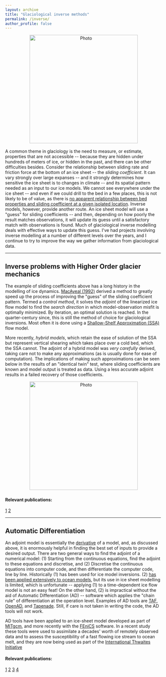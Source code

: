 ```yaml
---
layout: archive
title: "Glaciological inverse methods"
permalink: /inverse/
author_profile: false
---
```


<p align="center">
  <img src="https://dngoldberg.github.io/files/inv_cartoon.png?raw=true" alt="Photo" style="width: 350px;"/>
</p>

A common theme in glaciology is the need to measure, or estimate, properties that are not accessible -- because they are hidden under hundreds of meters of ice, or hidden in the past, and there can be other difficulties besides. Consider the relationship between sliding rate and friction force at the bottom of an ice sheet -- the <i>sliding coefficient</i>. It can vary strongly over large expanses -- and it strongly determines how sensitive the ice sheet is to changes in climate -- and its spatial pattern needed as an input to our ice models. We cannot see everywhere under the ice sheet -- and even if we could drill to the bed in a few places, this is not likely to be of value, as there is [no apparent relationship between bed properties and sliding coefficient at a given isolated location](http://onlinelibrary.wiley.com/doi/10.1002/2017JF004373/abstract). Inverse models, however, provide another route. An ice sheet model will use a "guess" for sliding coefficients -- and then, depending on how poorly the result matches observations, it will update its guess until a satisfactory match with observations is found. Much of glaciological inverse modelling deals with effective ways to update this guess. I've had projects involving inverse modelling at a number of different levels over the years, and I continue to try to improve the way we gather information from glaciological data.

---

## Inverse problems with Higher Order glacier mechanics

The example of sliding coefficients above has a long history in the modelling of ice dynamics. [MacAyeal (1992)](http://geosci.uchicago.edu/pdfs/macayeal/Macayeal_ise.pdf) derived a method to greatly speed up the process of improving the "guess" of the sliding coefficient pattern. Termed a _control method_, it solves the _adjoint_ of the linearized ice flow model to find the _search direction_ in which model-observation misfit is optimally minimized. By iteration, an optimal solution is reached. In the quarter-century since, this is still the method of choice for glaciological inversions. Most often it is done using a [Shallow-Shelf Approximation (SSA)](http://www.antarcticglaciers.org/glaciers-and-climate/numerical-ice-sheet-models/hierarchy-ice-sheet-models-introduction/#SECTION_6) flow model.

More recently, _hybrid models_, which retain the ease of solution of the SSA but represent vertical shearing which takes place over a cold bed, which the SSA cannot. The adjoint of a hybrid model was _very carefully_ derived, taking care not to make any approximations (as is usually done for ease of computation). The implications of making such approximations can be seen below in the results of an "identical twin" test, where sliding coefficients are known and model output is treated as data. Using a less accurate adjoint results in a failed recovery of those coefficients.

<p align="center">
  <img src="https://dngoldberg.github.io/files/inverted_profile.png?raw=true" alt="Photo" style="width: 350px;"/>
</p>

#### Relevant publications:
[1](https://www.cambridge.org/core/journals/journal-of-glaciology/article/variationally-derived-depthintegrated-approximation-to-a-higherorder-glaciological-flow-model/D7F81AD3E98D151FC66E52D272628512)
[2](https://www.the-cryosphere.net/5/315/2011/)

---

## Automatic Differentiation

An adjoint model is essentially the [derivative](https://en.wikipedia.org/wiki/Jacobian_matrix_and_determinant) of a model, and, as discussed above, it is enormously helpful in finding the best set of inputs to provide a desired output. There are two general ways to find the adjoint of a numerical model: (1) Starting from the continuous equations, find the adjoint to these equations and discretise, and (2) Discretise the continuous equations into computer code, and then differentiate the computer code, line by line. Historically (1) has been used for ice model inversions. (2) [has been applied extensively to ocean models](http://www.ecco-group.org/), but its use in ice sheet modelling is limited, which is unfortunate -- applying (1) to a time-dependent ice flow model is not an easy feat! On the other hand, (2) is impractical without the aid of Automatic Differentiation (AD) -- software which applies the "chain rule" of differentiation at the operation level. Examples of AD tools are [TAF](http://www.fastopt.com/products/taf/taf.shtml), [OpenAD](http://www.mcs.anl.gov/OpenAD/), and [Tapenade](https://www-sop.inria.fr/tropics/tapenade.html). Still, if care is not taken in writing the code, the AD tools will not work.

AD tools have been applied to an ice-sheet model developed as part of [MITgcm](https://mitgcm.readthedocs.io/en/latest/phys_pkgs/streamice.html), and more recently with the [FEniCS](https://fenicsproject.org/) software. In a recent study these tools were used to assimilate a decades' worth of remotely observed data and to assess the susceptibility of a fast flowing ice stream to ocean melt, and they are now being used as part of the [International Thwaites Initiative](https://thwaitesglacier.org/projects/prophet)

#### Relevant publications:
[1](https://www.the-cryosphere.net/7/1659/2013/)
[2](https://www.the-cryosphere.net/9/2429/2015/)
[3](https://www.geosci-model-dev.net/9/1891/2016/)
[4](https://agupubs.onlinelibrary.wiley.com/doi/abs/10.1029/2018GL080383)



